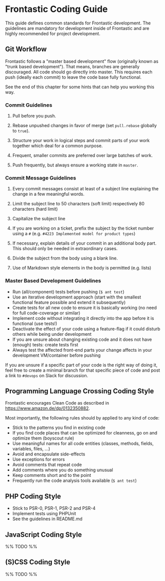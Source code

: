 # Frontastic Coding Guide

This guide defines common standards for Frontastic development. The guidelines
are mandatory for development inside of Frontastic and are highly recommended
for project development.

## Git Workflow

Frontastic follows a "master based development" flow (originally known as
"trunk based development"). That means, branches are generally discouraged. All
code should go directly into master. This requires each push (ideally each
commit) to leave the code base fully functional.

See the end of this chapter for some hints that can help you working this way.

### Commit Guidelines

1. Pull before you push.

2. Rebase unpushed changes in favor of merge (set `pull.rebase` globally to
   `true`).

3. Structure your work in logical steps and commit parts of your work together
   which deal for a common purpose.

4. Frequent, smaller commits are preferred over large batches of work.

5. Push frequently, but always ensure a working state in `master`.

### Commit Message Guidelines

1. Every commit messages consist at least of a subject line explaining the
   change in a few meaningful words.

2. Limit the subject line to 50 characters (soft limit) respectively 80
   characters (hard limit)

3. Capitalize the subject line

4. If you are working on a ticket, prefix the subject by the ticket number
   using a `#` (e.g. `#4223 Implemented model for product types`)

5. If necessary, explain details of your commit in an additional body part.
   This should only be needed in extraordinary cases.

6. Divide the subject from the body using a blank line.

7. Use of Markdown style elements in the body is permitted (e.g. lists)

### Master Based Development Guidelines

- Run (all/component) tests before pushing (`$ ant test`)
- Use an iterative development approach (start with the smallest functional
  feature possible and extend it subsequently)
- Create tests for all new code to ensure it is basically working (no need for
  full code-coverage or similar)
- Implement code without integrating it directly into the app before it is
  functional (use tests!)
- Deactivate the effect of your code using a feature-flag if it could disturb
  others while being under development
- If you are unsure about changing existing code and it does not have (enough)
  tests: create tests first
- Always test the affected front-end parts your change affects in your
  development VM/container before pushing

If you are unsure if a specific part of your code is the right way of doing it,
feel free to create a minimal branch for that specific piece of code and post a
link to `#devops` on Slack for discussion.

## Programming Language Crossing Coding Style

Frontastic encourages Clean Code as described in https://www.amazon.de/dp/0132350882.

Most importantly, the following rules should by applied to any kind of code:

* Stick to the patterns you find in existing code
* If you find code places that can be optimized for cleanness, go on and optimize them (boyscout rule)
* Use meaningful names for all code entities (classes, methods, fields, variables, files, ...)
* Avoid and encapsulate side-effects
* Use exceptions for errors
* Avoid comments that repeat code
* Add comments where you do something unusual
* Keep comments short and to the point
* Frequently run the code analysis tools available (`$ ant test`)

## PHP Coding Style

* Stick to PSR-0, PSR-1, PSR-2 and PSR-4
* Implement tests using PHPUnit
* See the guidelines in README.md

## JavaScript Coding Style

%% TODO %%

## (S)CSS Coding Style

%% TODO %%
